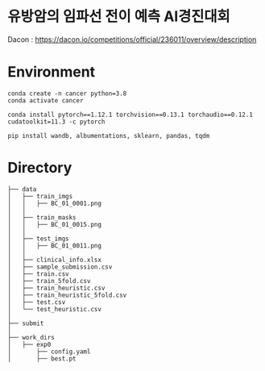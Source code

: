 # 유방암의 임파선 전이 예측 AI경진대회

Dacon : https://dacon.io/competitions/official/236011/overview/description


# Environment

    conda create -n cancer python=3.8
    conda activate cancer

    conda install pytorch==1.12.1 torchvision==0.13.1 torchaudio==0.12.1 cudatoolkit=11.3 -c pytorch

    pip install wandb, albumentations, sklearn, pandas, tqdm


# Directory

    ├── data
    │   ├── train_imgs
    │   │   ├── BC_01_0001.png
    │   │
    │   ├── train_masks
    │   │   ├── BC_01_0015.png
    │   │
    │   ├── test_imgs
    │   │   ├── BC_01_0011.png
    │   │
    │   ├── clinical_info.xlsx
    │   ├── sample_submission.csv
    │   ├── train.csv
    │   ├── train_5fold.csv
    │   ├── train_heuristic.csv
    │   ├── train_heuristic_5fold.csv
    │   ├── test.csv
    │   └── test_heuristic.csv
    │
    ├── submit
    │
    ├── work_dirs
    │   ├── exp0
    │       ├── config.yaml
    │       ├── best.pt